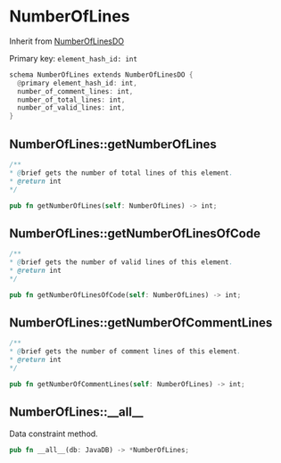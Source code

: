# NumberOfLines

Inherit from [NumberOfLinesDO](./NumberOfLinesDO.md)

Primary key: `element_hash_id: int`

```rust
schema NumberOfLines extends NumberOfLinesDO {
  @primary element_hash_id: int,
  number_of_comment_lines: int,
  number_of_total_lines: int,
  number_of_valid_lines: int,
}
```
## NumberOfLines::getNumberOfLines

```java
/**
* @brief gets the number of total lines of this element.
* @return int
*/
```
```rust
pub fn getNumberOfLines(self: NumberOfLines) -> int;
```
## NumberOfLines::getNumberOfLinesOfCode

```java
/**
* @brief gets the number of valid lines of this element.
* @return int
*/
```
```rust
pub fn getNumberOfLinesOfCode(self: NumberOfLines) -> int;
```
## NumberOfLines::getNumberOfCommentLines

```java
/**
* @brief gets the number of comment lines of this element.
* @return int
*/
```
```rust
pub fn getNumberOfCommentLines(self: NumberOfLines) -> int;
```
## NumberOfLines::\_\_all\_\_

Data constraint method.

```rust
pub fn __all__(db: JavaDB) -> *NumberOfLines;
```
